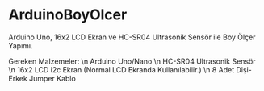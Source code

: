 # ArduinoBoyOlcer
Arduino Uno, 16x2 LCD Ekran ve HC-SR04 Ultrasonik Sensör ile Boy Ölçer Yapımı.

Gereken Malzemeler: \n
Arduino Uno/Nano \n
HC-SR04 Ultrasonik Sensör \n
16x2 LCD i2c Ekran (Normal LCD Ekranda Kullanılabilir.) \n
8 Adet Dişi-Erkek Jumper Kablo
